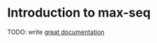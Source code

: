 # Introduction to max-seq

TODO: write [great documentation](http://jacobian.org/writing/what-to-write/)
